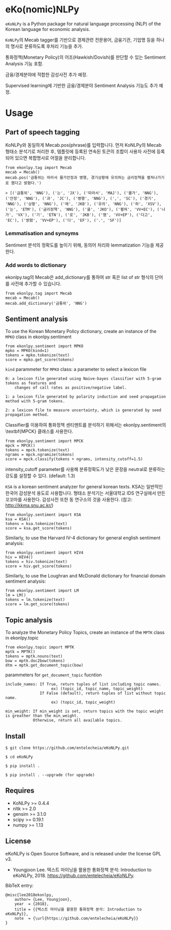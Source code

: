 # eKo(nomic)NLPy

`eKoNLPy` is a Python package for natural language processing (NLP) of the Korean language for economic analysis. 

`KoNLPy`의 Mecab tagger를 기반으로 경제관련 전문용어, 금융기관, 기업명 등을 하나의 명사로 분류하도록 후처리 기능을 추가.

통화정책(Monetary Policy)의 어조(Hawkish/Dovish)를 판단할 수 있는 Sentiment Analysis 기능 포함.

금융/경제분야에 적합한 감성사전 추가 예정.

Supervised learning에 기반한 금융/경제분야 Sentiment Analysis 기능도 추가 예정.


# Usage

## Part of speech tagging

KoNLPy와 동일하게 Mecab.pos(phrase)를 입력합니다.
먼저 KoNLPy의 Mecab 형태소 분석기로 처리한 후,
템플릿에 등록된 연속된 토큰의 조합이 사용자 사전에 등록되어 있으면
복합명사로 어절을 분리합니다.

    from ekonlpy.tag import Mecab
    mecab = Mecab()
    mecab.pos('금통위는 따라서 물가안정과 병행, 경기상황에 유의하는 금리정책을 펼쳐나가기로 했다고 밝혔다.')

    > [('금통위', 'NNG'), ('는', 'JX'), ('따라서', 'MAJ'), ('물가', 'NNG'), ('안정', 'NNG'), ('과', 'JC'), ('병행', 'NNG'), (',', 'SC'), ('경기', 'NNG'), ('상황', 'NNG'), ('에', 'JKB'), ('유의', 'NNG'), ('하', 'XSV'), ('는', 'ETM'), ('금리정책', 'NNG'), ('을', 'JKO'), ('펼쳐', 'VV+EC'), ('나가', 'VX'), ('기', 'ETN'), ('로', 'JKB'), ('했', 'VV+EP'), ('다고', 'EC'), ('밝혔', 'VV+EP'), ('다', 'EF'), ('.', 'SF')]

### Lemmatisation and synoyms

Sentiment 분석의 정확도를 높이기 위해, 동의어 처리와 lemmatization 기능을 제공한다.


### Add words to dictionary

ekonlpy.tag의 Mecab은 add_dictionary를 통하여 str 혹은 list of str 형식의 단어를 사전에 추가할 수 있습니다.

    from ekonlpy.tag import Mecab
    mecab = Mecab()
    mecab.add_dictionary('금통위', 'NNG')

## Sentiment analysis

To use the Korean Monetary Policy dictionary, create an instance of the `MPKO` class in ekonlpy.sentiment


    from ekonlpy.sentiment import MPKO
    mpko = MPKO(kind=1)
    tokens = mpko.tokenize(text)
    score = mpko.get_score(tokens)

`kind` parammeter for `MPKO` class: a parameter to select a lexicon file

    0: a lexicon file generated using Naive-bayes classifier with 5-gram tokens as features and
        changes of call rates as positive/negative label.

    1: a lexicon file generated by polarity induction and seed propagation method with 5-gram tokens.

    2: a lexicon file to measure uncertainty, which is generated by seed propagation method.

Classifier를 이용하여 통화정책 센티멘트를 분석하기 위해서는 ekonlpy.sentiment의 \textbf{MPCK} 클래스를 사용한다.

    from ekonlpy.sentiment import MPCK
    mpck = MPCK()
    tokens = mpck.tokenize(text)
    ngrams = mpck.ngramize(tokens)
    score = mpck.classify(tokens + ngrams, intensity_cutoff=1.5)

intensity_cutoff parameter를 사용해 분류정확도가 낮은 문장을 neutral로 분류하는 강도를 설정할 수 있다. (default: 1.3)

``KSA`` is a korean sentiment analyzer for general korean texts. 
KSA는 일반적인 한국어 감성분석 용도로 사용합니다. 형태소 분석기는 서울대학교 IDS 연구실에서 만든 꼬꼬마를 사용한다.
감성사전 또한 동 연구소의 것을 사용한다. (참고: http://kkma.snu.ac.kr/)

    from ekonlpy.sentiment import KSA
    ksa = KSA()
    tokens = ksa.tokenize(text)
    score = ksa.get_score(tokens)


Similarly, to use the Harvard IV-4 dictionary for general english sentiment analysis:

    from ekonlpy.sentiment import HIV4
    hiv = HIV4()
    tokens = hiv.tokenize(text)
    score = hiv.get_score(tokens)

Similarly, to use the Loughran and McDonald dictionary for financial domain sentiment analysis:

    from ekonlpy.sentiment import LM
    lm = LM()
    tokens = lm.tokenize(text)
    score = lm.get_score(tokens)

## Topic analysis

To analyze the Monetary Policy Topics, create an instance of the `MPTK` class in ekonlpy.topic

    from ekonlpy.topic import MPTK
    mptk = MPTK()
    tokens = mptk.nouns(text)
    bow = mptk.doc2bow(tokens)
    dtm = mptk.get_document_topic(bow)

parammeters for `get_document_topic` fucntion

    include_names: If True, return tuples of list including topic names. 
                        ex) (topic_id, topic_name, topic_weight)
                   If False (default), return tuples of list without topic name. 
                        ex) (topic_id, topic_weight)  

    min_weight: If min_weight is set, return topics with the topic weight is greather than the min_weight.
                Otherwise, return all available topics.


## Install

    $ git clone https://github.com/entelecheia/eKoNLPy.git

    $ cd eKoNLPy

    $ pip install .

    $ pip install . --upgrade (for upgrade)

## Requires

- KoNLPy >= 0.4.4
- nltk >= 2.0
- gensim >= 3.1.0
- scipy >= 0.19.1
- numpy >= 1.13

## License

eKoNLPy is Open Source Software, and is released under the license GPL v3.

* Youngjoon Lee. 텍스트 마이닝을 활용한 통화정책 분석: Introduction to eKoNLPy, 2018. https://github.com/entelecheia/eKoNLPy.

BibTeX entry:

    @misc{lee2018ekonlpy,
        author= {Lee, Youngjoon},
        year  = {2018},
        title = {{텍스트 마이닝을 활용한 통화정책 분석: Introduction to eKoNLPy}},
        note  = {\url{https://github.com/entelecheia/eKoNLPy}}
    }
